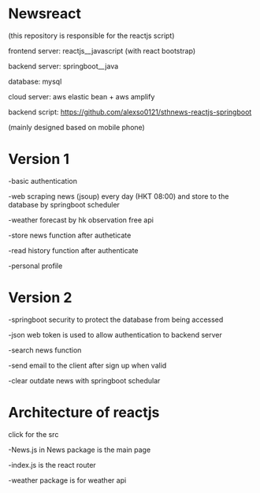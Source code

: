 # Newsreact
(this repository is responsible for the reactjs script)

frontend server: reactjs__javascript (with react bootstrap)

backend server: springboot__java

database: mysql

cloud server: aws elastic bean + aws amplify

backend script: https://github.com/alexso0121/sthnews-reactjs-springboot


(mainly designed based on mobile phone)

# Version 1
-basic authentication

-web scraping news (jsoup) every day (HKT 08:00) and store to the database by springboot scheduler

-weather forecast by hk observation free api

-store news function after autheticate

-read history function after authenticate

-personal profile

# Version 2
-springboot security to protect the database from being accessed 

-json web token is used to allow authentication to backend server

-search news function

-send email to the client after sign up when valid

-clear outdate news with springboot schedular

# Architecture of reactjs
click for the src

-News.js in News package is the main page

-index.js is the react router

-weather package is for weather api


